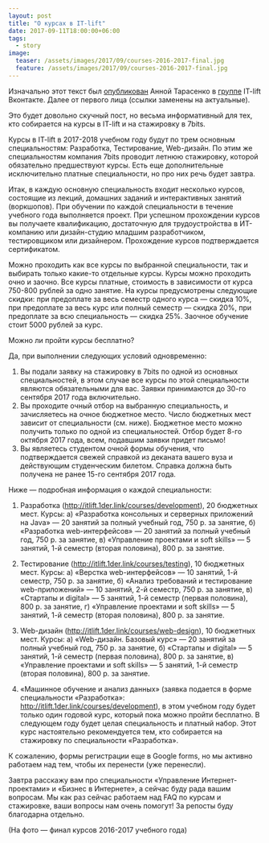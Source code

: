 ```yaml
---
layout: post
title: "О курсах в IT-lift"
date: 2017-09-11T18:00:00+06:00
tags:
  - story
image: 
  teaser: /assets/images/2017/09/courses-2016-2017-final.jpg
  feature: /assets/images/2017/09/courses-2016-2017-final.jpg
---
```


Изначально этот текст был [опубликован](https://vk.com/itliftomsk?w=wall-58952501_996) Анной Тарасенко в [группе](https://vk.com/itliftomsk) IT-lift Вконтакте. Далее от первого лица (ссылки заменены на актуальные). 

Это будет довольно скучный пост, но весьма информативный для тех, кто собирается на курсы в IT-lift и на стажировку в 7bits.

Курсы в IT-lift в 2017-2018 учебном году будут по трем основным специальностям: Разработка, Тестирование, Web-дизайн. По этим же специальностям компания 7bits проводит летнюю стажировку, которой обязательно предшествуют курсы. Есть еще дополнительные исключительно платные специальности, но про них речь будет завтра.

Итак, в каждую основную специальность входит несколько курсов, состоящие из лекций, домашних заданий и интерактивных занятий (воркшопов). При обучении по каждой специальности в течение учебного года выполняется проект. При успешном прохождении курсов вы получаете квалификацию, достаточную для трудоустройства в ИТ-компанию или дизайн-студию младшим разработчиком, тестировщиком или дизайнером. Прохождение курсов подтверждается сертификатом.

Можно проходить как все курсы по выбранной специальности, так и выбирать только какие-то отдельные курсы. Курсы можно проходить очно и заочно. Все курсы платные, стоимость в зависимости от курса 750-800 рублей за одно занятие. На курсы предусмотрены следующие скидки: при предоплате за весь семестр одного курса — скидка 10%, при предоплате за весь курс или полный семестр — скидка 20%, при предоплате за всю специальность — скидка 25%. Заочное обучение стоит 5000 рублей за курс.

Можно ли пройти курсы бесплатно?

Да, при выполнении следующих условий одновременно:
1. Вы подали заявку на стажировку в 7bits по одной из основных специальностей, в этом случае все курсы по этой специальности являются обязательными для вас. Заявки принимаются до 30-го сентября 2017 года включительно.
2. Вы проходите очный отбор на выбранную специальность, и зачисляетесь на очное бюджетное место. Число бюджетных мест зависит от специальности (см. ниже). Бюджетное место можно получить только по одной из специальностей. Отбор будет 8-го октября 2017 года, всем, подавшим заявки придет письмо!
3. Вы являетесь студентом очной формы обучения, что подтверждается свежей справкой из деканата вашего вуза и действующим студенческим билетом. Справка должна быть получена не ранее 15-го сентября 2017 года.

Ниже — подробная информация о каждой специальности:
1. Разработка (http://itlift.1der.link/courses/development), 20 бюджетных мест. Курсы:
а) «Разработка консольных и серверных приложений на Java» — 20 занятий за полный учебный год, 750 р. за занятие,
б) «Разработка web-интерфейсов» — 20 занятий за полный учебный год, 750 р. за занятие,
в) «Управление проектами и soft skills» — 5 занятий, 1-й семестр (вторая половина), 800 р. за занятие.

2. Тестирование (http://itlift.1der.link/courses/testing), 10 бюджетных мест. Курсы:
а) «Верстка web-интерфейсов» — 10 занятий, 1-й семестр, 750 р. за занятие,
б) «Анализ требований и тестирование web-приложений» — 10 занятий, 2-й семестр, 750 р. за занятие,
в) «Стартапы и digital» — 5 занятий, 1-й семестр (первая половина), 800 р. за занятие,
г) «Управление проектами и soft skills» — 5 занятий, 1-й семестр (вторая половина), 800 р. за занятие.

3. Web-дизайн (http://itlift.1der.link/courses/web-design), 10 бюджетных мест. Курсы:
а) «Web-дизайн. Базовый курс» — 20 занятий за полный учебный год, 750 р. за занятие,
б) «Стартапы и digital» — 5 занятий, 1-й семестр (первая половина), 800 р. за занятие,
в) «Управление проектами и soft skills» — 5 занятий, 1-й семестр (вторая половина), 800 р. за занятие.

4. «Машинное обучение и анализ данных» (заявка подается в форме специальности «Разработка»: http://itlift.1der.link/courses/development), в этом учебном году будет только один годовой курс, который пока можно пройти бесплатно. В следующем году будет целая специальность и платный набор. Этот курс настоятельно рекомендуется тем, кто собирается на стажировку по специальности «Разработка».

К сожалению, формы регистрации еще в Google forms, но мы активно работаем над тем, чтобы их перенести (уже перенесли).

Завтра расскажу вам про специальности «Управление Интернет-проектами» и «Бизнеc в Интернете», а сейчас буду рада вашим вопросам. Мы как раз сейчас работаем над FAQ по курсам и стажировке, ваши вопросы нам очень помогут! За репосты буду благодарна отдельно.

(На фото — финал курсов 2016-2017 учебного года)